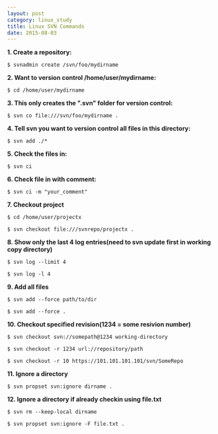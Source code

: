 ```yaml
---
layout: post
category: linux_study
title: Linux SVN Commands
date: 2015-08-03
---
```


**1. Create a repository:**

<pre class="terminal"><code>$ svnadmin create /svn/foo/mydirname</code></pre>

**2. Want to version control /home/user/mydirname:**

<pre class="terminal"><code>$ cd /home/user/mydirname</code></pre>

**3. This only creates the ".svn" folder for version control:**

<pre class="terminal"><code>$ svn co file:///svn/foo/mydirname .</code></pre>

**4. Tell svn you want to version control all files in this directory:**

<pre class="terminal"><code>$ svn add ./*</code></pre>

**5. Check the files in:**

<pre class="terminal"><code>$ svn ci</code></pre>

**6. Check file in with comment:**

<pre class="terminal"><code>$ svn ci -m "your_comment"</code></pre>

**7. Checkout project**

<pre class="terminal"><code>$ cd /home/user/projectx</code></pre>

<pre class="terminal"><code>$ svn checkout file:///svnrepo/projectx .</code></pre>

**8. Show only the last 4 log entries(need to svn update first in working copy directory)**

<pre class="terminal"><code>$ svn log --limit 4</code></pre>

<pre class="terminal"><code>$ svn log -l 4</code></pre>

**9. Add all files**

<pre class="terminal"><code>$ svn add --force path/to/dir</code></pre>

<pre class="terminal"><code>$ svn add --force .</code></pre>

**10. Checkout specified revision(1234 = some resivion number)**

<pre class="terminal"><code>$ svn checkout svn://somepath@1234 working-directory</code></pre>

<pre class="terminal"><code>$ svn checkout -r 1234 url://repository/path</code></pre>

<pre class="terminal"><code>$ svn checkout -r 10 https://101.101.101.101/svn/SomeRepo</code></pre>

**11. Ignore a directory**

<pre class="terminal"><code>$ svn propset svn:ignore dirname .</code></pre>

**12. Ignore a directory if already checkin using file.txt**


<pre class="terminal"><code>$ svn rm --keep-local dirname</code></pre>

<pre class="terminal"><code>$ svn propset svn:ignore -F file.txt .</code></pre>
